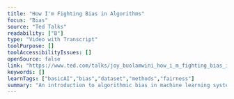 ```yaml
---
title: "How I'm Fighting Bias in Algorithms"
focus: "Bias"
source: "Ted Talks"
readability: ["B"]
type: "Video with Transcript"
toolPurpose: []
toolAccessibilityIssues: []
openSource: false
link: "https://www.ted.com/talks/joy_buolamwini_how_i_m_fighting_bias_in_algorithms?language=en"
keywords: []
learnTags: ["basicAI","bias","dataset","methods","fairness"]
summary: "An introduction to algorithmic bias in machine learning systems, such as facial recognition technologies and predictive policing.  "
---
```


